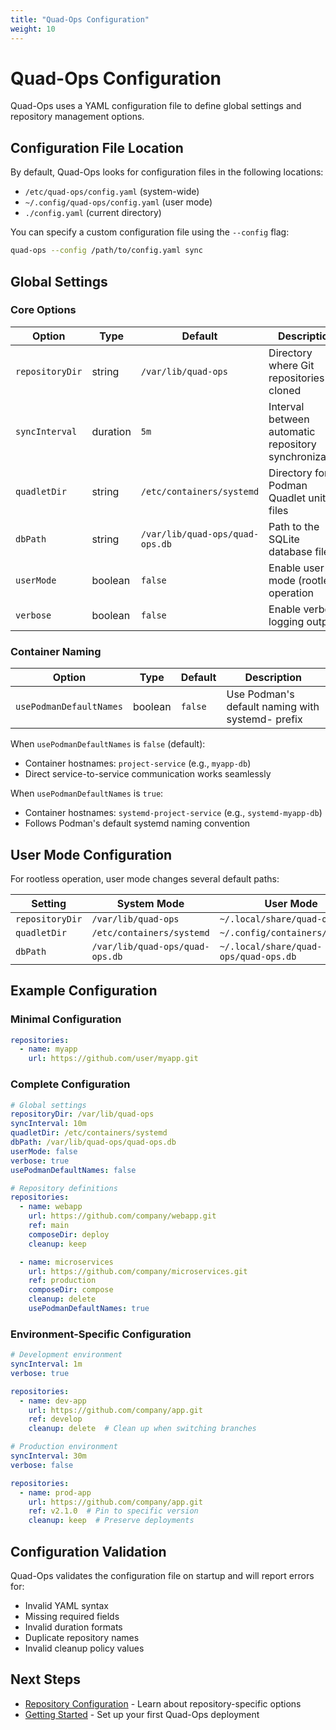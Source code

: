 ```yaml
---
title: "Quad-Ops Configuration"
weight: 10
---
```


# Quad-Ops Configuration

Quad-Ops uses a YAML configuration file to define global settings and repository management options.

## Configuration File Location

By default, Quad-Ops looks for configuration files in the following locations:

- `/etc/quad-ops/config.yaml` (system-wide)
- `~/.config/quad-ops/config.yaml` (user mode)
- `./config.yaml` (current directory)

You can specify a custom configuration file using the `--config` flag:

```bash
quad-ops --config /path/to/config.yaml sync
```

## Global Settings

### Core Options

| Option | Type | Default | Description |
|--------|------|---------|-------------|
| `repositoryDir` | string | `/var/lib/quad-ops` | Directory where Git repositories are cloned |
| `syncInterval` | duration | `5m` | Interval between automatic repository synchronization |
| `quadletDir` | string | `/etc/containers/systemd` | Directory for Podman Quadlet unit files |
| `dbPath` | string | `/var/lib/quad-ops/quad-ops.db` | Path to the SQLite database file |
| `userMode` | boolean | `false` | Enable user-mode (rootless) operation |
| `verbose` | boolean | `false` | Enable verbose logging output |

### Container Naming

| Option | Type | Default | Description |
|--------|------|---------|-------------|
| `usePodmanDefaultNames` | boolean | `false` | Use Podman's default naming with systemd- prefix |

When `usePodmanDefaultNames` is `false` (default):
- Container hostnames: `project-service` (e.g., `myapp-db`)
- Direct service-to-service communication works seamlessly

When `usePodmanDefaultNames` is `true`:
- Container hostnames: `systemd-project-service` (e.g., `systemd-myapp-db`)
- Follows Podman's default systemd naming convention

## User Mode Configuration

For rootless operation, user mode changes several default paths:

| Setting | System Mode | User Mode |
|---------|-------------|-----------|
| `repositoryDir` | `/var/lib/quad-ops` | `~/.local/share/quad-ops` |
| `quadletDir` | `/etc/containers/systemd` | `~/.config/containers/systemd` |
| `dbPath` | `/var/lib/quad-ops/quad-ops.db` | `~/.local/share/quad-ops/quad-ops.db` |

## Example Configuration

### Minimal Configuration

```yaml
repositories:
  - name: myapp
    url: https://github.com/user/myapp.git
```

### Complete Configuration

```yaml
# Global settings
repositoryDir: /var/lib/quad-ops
syncInterval: 10m
quadletDir: /etc/containers/systemd
dbPath: /var/lib/quad-ops/quad-ops.db
userMode: false
verbose: true
usePodmanDefaultNames: false

# Repository definitions
repositories:
  - name: webapp
    url: https://github.com/company/webapp.git
    ref: main
    composeDir: deploy
    cleanup: keep

  - name: microservices
    url: https://github.com/company/microservices.git
    ref: production
    composeDir: compose
    cleanup: delete
    usePodmanDefaultNames: true
```

### Environment-Specific Configuration

```yaml
# Development environment
syncInterval: 1m
verbose: true

repositories:
  - name: dev-app
    url: https://github.com/company/app.git
    ref: develop
    cleanup: delete  # Clean up when switching branches
```

```yaml
# Production environment
syncInterval: 30m
verbose: false

repositories:
  - name: prod-app
    url: https://github.com/company/app.git
    ref: v2.1.0  # Pin to specific version
    cleanup: keep  # Preserve deployments
```

## Configuration Validation

Quad-Ops validates the configuration file on startup and will report errors for:

- Invalid YAML syntax
- Missing required fields
- Invalid duration formats
- Duplicate repository names
- Invalid cleanup policy values

## Next Steps

- [Repository Configuration](repository-configuration) - Learn about repository-specific options
- [Getting Started](../getting-started) - Set up your first Quad-Ops deployment